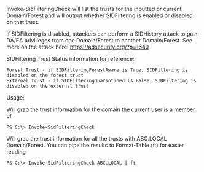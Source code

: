 Invoke-SidFilteringCheck will list the trusts for the inputted or current Domain/Forest and will output whether SIDFiltering is enabled or disabled on that trust. 
 
If SIDFiltering is disabled, attackers can perform a SIDHistory attack to gain DA/EA privilleges from one Domain/Forest to another Domain/Forest. See more on the attack here:
https://adsecurity.org/?p=1640

SIDFiltering Trust Status information for reference:

    Forest Trust - if SIDFilteringForestAware is True, SIDFiltering is disabled on the forest trust
    External Trust - if SIDFilteringQuarantined is False, SIDFiltering is disabled on the external trust

Usage:

Will grab the trust information for the domain the current user is a member of

    PS C:\> Invoke-SidFilteringCheck
                

Will grab the trust information for all the trusts with ABC.LOCAL Domain/Forest. You can pipe the results to Format-Table (ft) for easier reading

    PS C:\> Invoke-SidFilteringCheck ABC.LOCAL | ft

